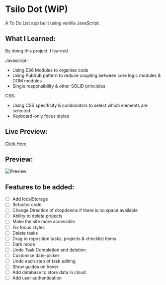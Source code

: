 # Tsilo Dot (WiP)

A To Do List app built using vanilla JavaScript.

## **What I Learned**:

By doing this project, I learned

Javascript:
- Using ES6 Modules to organise code
- Using PubSub pattern to reduce coupling between core logic modules & DOM modules
- Single responsibility & other SOLID principles

CSS:
- Using CSS specificity & combinators to select which elements are selected
- Keyboard-only focus styles

## **Live Preview**:

[Click Here]()

## **Preview**:

![Preview](./images/preview.png)

## **Features to be added**:

- [ ] Add localStorage
- [ ] Refactor code
- [ ] Change Direction of dropdowns if there is no space available
- [ ] Ability to delete projects
- [ ] Make the site more accessible
- [ ] Fix focus styles
- [ ] Delete tasks
- [ ] Drag to reposition tasks, projects & checklist items
- [ ] Dark mode
- [ ] Undo Task Completion and deletion
- [ ] Customise date-picker
- [ ] Undo each step of task editing
- [ ] Show guides on hover
- [ ] Add database to store data in cloud
- [ ] Add user authentication
